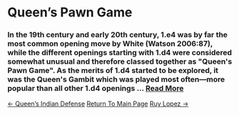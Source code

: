# Queen’s Pawn Game

### In the 19th century and early 20th century, 1.e4 was by far the most common opening move by White (Watson 2006:87), while the different openings starting with 1.d4 were considered somewhat unusual and therefore classed together as "Queen's Pawn Game". As the merits of 1.d4 started to be explored, it was the Queen's Gambit which was played most often—more popular than all other 1.d4 openings ...  [Read More](https://en.wikipedia.org/wiki/Queen's_Pawn_Game)

[<- Queen’s Indian Defense](Queen’sIndianDefense.md)   [Return To Main Page](index.md)   [Ruy Lopez ->](RuyLopez.md)